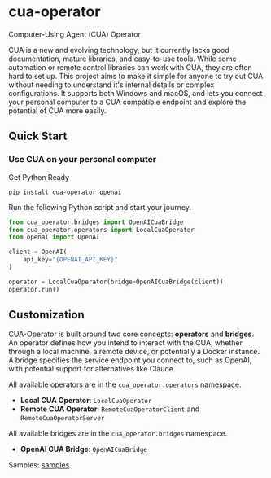# cua-operator
Computer-Using Agent (CUA) Operator

CUA is a new and evolving technology, but it currently lacks good documentation, mature libraries, and easy-to-use tools. While some automation or remote control libraries can work with CUA, they are often hard to set up. This project aims to make it simple for anyone to try out CUA without needing to understand it's internal details or complex configurations. It supports both Windows and macOS, and lets you connect your personal computer to a CUA compatible endpoint and explore the potential of CUA more easily.

## Quick Start

### Use CUA on your personal computer

Get Python Ready

```shell
pip install cua-operator openai
```

Run the following Python script and start your journey.

```python
from cua_operator.bridges import OpenAICuaBridge
from cua_operator.operators import LocalCuaOperator
from openai import OpenAI

client = OpenAI(
    api_key="{OPENAI_API_KEY}"
)

operator = LocalCuaOperator(bridge=OpenAICuaBridge(client))
operator.run()
```

## Customization

CUA-Operator is built around two core concepts: **operators** and **bridges**. An operator defines how you intend to interact with the CUA, whether through a local machine, a remote device, or potentially a Docker instance. A bridge specifies the service endpoint you connect to, such as OpenAI, with potential support for alternatives like Claude.

All available operators are in the `cua_operator.operators` namespace.

* **Local CUA Operator**: `LocalCuaOperator`
* **Remote CUA Operator**: `RemoteCuaOperatorClient` and `RemoteCuaOperatorServer`

All available bridges are in the `cua_operator.bridges` namespace.

* **OpenAI CUA Bridge**: `OpenAICuaBridge`

Samples: [samples](samples/)
